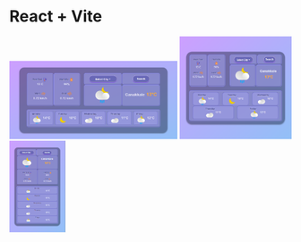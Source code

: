 # React + Vite

<img src="./screen-shots/pc.png" width="300" alt="Wide Screen" />
<img src="./screen-shots/mid.png" width="200" alt="Wide Screen" />
<img src="./screen-shots/mobile.png" width="100" alt="Wide Screen" />
